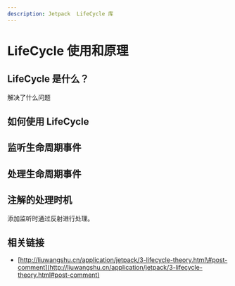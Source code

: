 ```yaml
---
description: Jetpack  LifeCycle 库
---
```


# LifeCycle 使用和原理

## LifeCycle 是什么？

解决了什么问题

## 如何使用 LifeCycle 

## 监听生命周期事件

## 处理生命周期事件

## 注解的处理时机

添加监听时通过反射进行处理。

## 相关链接

* [http://liuwangshu.cn/application/jetpack/3-lifecycle-theory.html\#post-comment](http://liuwangshu.cn/application/jetpack/3-lifecycle-theory.html#post-comment)



